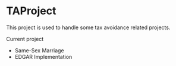 # TAProject
This project is used to handle some tax avoidance related projects.

Current project
* Same-Sex Marriage
* EDGAR Implementation
